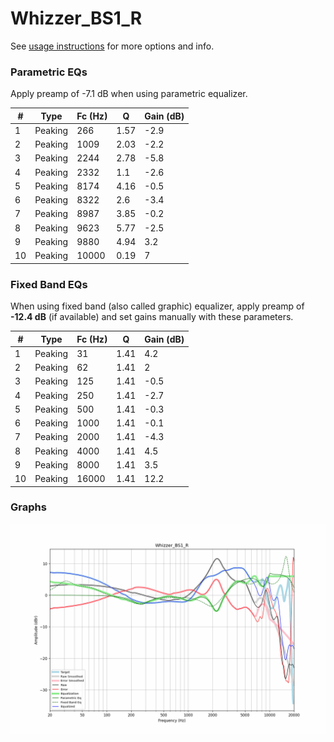 # Whizzer_BS1_R
See [usage instructions](https://github.com/jaakkopasanen/AutoEq#usage) for more options and info.

### Parametric EQs
Apply preamp of -7.1 dB when using parametric equalizer.

|   # | Type    |   Fc (Hz) |    Q |   Gain (dB) |
|-----|---------|-----------|------|-------------|
|   1 | Peaking |       266 | 1.57 |        -2.9 |
|   2 | Peaking |      1009 | 2.03 |        -2.2 |
|   3 | Peaking |      2244 | 2.78 |        -5.8 |
|   4 | Peaking |      2332 | 1.1  |        -2.6 |
|   5 | Peaking |      8174 | 4.16 |        -0.5 |
|   6 | Peaking |      8322 | 2.6  |        -3.4 |
|   7 | Peaking |      8987 | 3.85 |        -0.2 |
|   8 | Peaking |      9623 | 5.77 |        -2.5 |
|   9 | Peaking |      9880 | 4.94 |         3.2 |
|  10 | Peaking |     10000 | 0.19 |         7   |

### Fixed Band EQs
When using fixed band (also called graphic) equalizer, apply preamp of **-12.4 dB** (if available) and set gains manually with these parameters.

|   # | Type    |   Fc (Hz) |    Q |   Gain (dB) |
|-----|---------|-----------|------|-------------|
|   1 | Peaking |        31 | 1.41 |         4.2 |
|   2 | Peaking |        62 | 1.41 |         2   |
|   3 | Peaking |       125 | 1.41 |        -0.5 |
|   4 | Peaking |       250 | 1.41 |        -2.7 |
|   5 | Peaking |       500 | 1.41 |        -0.3 |
|   6 | Peaking |      1000 | 1.41 |        -0.1 |
|   7 | Peaking |      2000 | 1.41 |        -4.3 |
|   8 | Peaking |      4000 | 1.41 |         4.5 |
|   9 | Peaking |      8000 | 1.41 |         3.5 |
|  10 | Peaking |     16000 | 1.41 |        12.2 |

### Graphs
![](./Whizzer_BS1_R.png)

